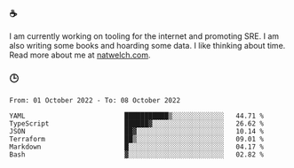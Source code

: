 ### ☕

I am currently working on tooling for the internet and promoting SRE. I am also writing some books and hoarding some data. I like thinking about time. Read more about me at [natwelch.com](https://natwelch.com).

### 🕒

<!--START_SECTION:waka-->

```text
From: 01 October 2022 - To: 08 October 2022

YAML                         ███████████▒░░░░░░░░░░░░░   44.71 %
TypeScript                   ██████▓░░░░░░░░░░░░░░░░░░   26.62 %
JSON                         ██▓░░░░░░░░░░░░░░░░░░░░░░   10.14 %
Terraform                    ██▒░░░░░░░░░░░░░░░░░░░░░░   09.01 %
Markdown                     █░░░░░░░░░░░░░░░░░░░░░░░░   04.17 %
Bash                         ▓░░░░░░░░░░░░░░░░░░░░░░░░   02.82 %
```

<!--END_SECTION:waka-->
